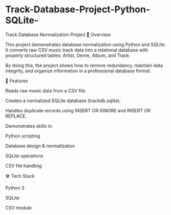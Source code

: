# Track-Database-Project-Python-SQLite-
Track Database Normalization Project
📌 Overview

This project demonstrates database normalization using Python and SQLite.
It converts raw CSV music track data into a relational database with properly structured tables: Artist, Genre, Album, and Track.

By doing this, the project shows how to remove redundancy, maintain data integrity, and organize information in a professional database format.

🚀 Features

Reads raw music data from a CSV file.

Creates a normalized SQLite database (trackdb.sqlite).

Handles duplicate records using INSERT OR IGNORE and INSERT OR REPLACE.

Demonstrates skills in:

Python scripting

Database design & normalization

SQLite operations

CSV file handling

🛠️ Tech Stack

Python 3

SQLite

CSV module
